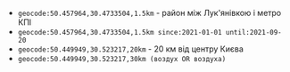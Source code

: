 

- `geocode:50.457964,30.4733504,1.5km` - район між Лук'янівкою і метро КПІ
- `geocode:50.457964,30.4733504,1.5km since:2021-01-01 until:2021-09-20`
- `geocode:50.449949,30.523217,20km`  - 20 км від центру Києва
- `geocode:50.449949,30.523217,30km (воздух OR воздуха)`

